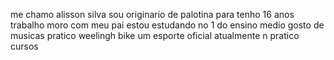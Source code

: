 me chamo alisson silva sou originario de palotina para tenho 16 anos trabalho moro com meu pai estou estudando no 1 do ensino medio gosto de musicas pratico weelingh bike um esporte oficial atualmente n pratico cursos 
